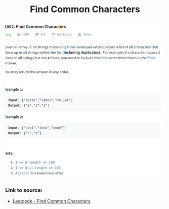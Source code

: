 <h1 align="center">Find Common Characters</h1>

![alt text](https://github.com/matthew01lokiet/Algorithmic-exercises/blob/main/z_description_images/Arrays/find_common_characters.png?raw=true)



### Link to source: 
- <a href="https://leetcode.com/problems/find-common-characters/">Leetcode - Find Common Characters</a>

